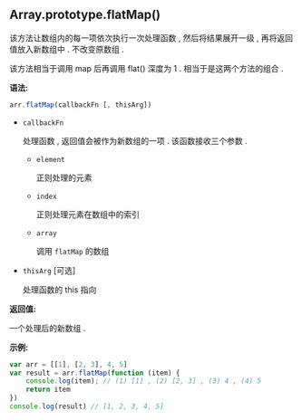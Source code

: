 ## Array.prototype.flatMap()

该方法让数组内的每一项依次执行一次处理函数 , 然后将结果展开一级 , 再将返回值放入新数组中 . 不改变原数组 . 

该方法相当于调用 map 后再调用 flat() 深度为 1 . 相当于是这两个方法的组合 . 



**语法:**

```js
arr.flatMap(callbackFn [, thisArg])
```



- `callbackFn`

  处理函数 , 返回值会被作为新数组的一项 . 该函数接收三个参数 .

  - `element`

    正则处理的元素

  - `index`

    正则处理元素在数组中的索引

  - `array`

    调用 `flatMap` 的数组

- `thisArg` [可选]

  处理函数的 this 指向



**返回值:**

一个处理后的新数组 . 



**示例:**

```js
var arr = [[1], [2, 3], 4, 5]
var result = arr.flatMap(function (item) {
    console.log(item); // (1) [1] , (2) [2, 3] , (3) 4 , (4) 5
    return item
})
console.log(result) // [1, 2, 3, 4, 5]
```

